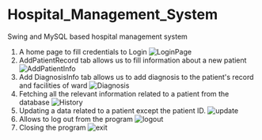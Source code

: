 # Hospital_Management_System
Swing and MySQL based hospital management system
1. A home page to fill credentials to Login
![LoginPage](https://user-images.githubusercontent.com/101165632/188847356-5a819103-9889-4d3a-9998-b03d75206b48.png)
2. AddPatientRecord tab allows us to fill information about a new patient
![AddPatientInfo](https://user-images.githubusercontent.com/101165632/188847413-ea6616a3-4669-4f68-bed7-07ae4ed7eeaf.png)
3. Add DiagnosisInfo tab allows us to add diagnosis to the patient's record and facilities of ward
![Diagnosis](https://user-images.githubusercontent.com/101165632/188847883-8a7a48cf-5266-45b5-9647-0dec9a92c3e5.png)
4. Fetching all the relevant information related to a patient from the database
![History](https://user-images.githubusercontent.com/101165632/188848120-c4067f7a-97ad-417f-94e3-94281b28fc46.png)
5. Updating a data related to a patient except the patient ID.
![update](https://user-images.githubusercontent.com/101165632/188848282-9a55f366-7962-4c11-99c6-2f674099d753.png)
6. Allows to log out from the program
![logout](https://user-images.githubusercontent.com/101165632/188848446-789bad5b-941a-4405-a5b4-102ec297db0c.png)
7. Closing the program
![exit](https://user-images.githubusercontent.com/101165632/188848615-062d9e66-e342-443a-aa6d-d515cf2ee6f0.png)
